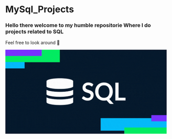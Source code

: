 # MySql_Projects
### Hello there welcome to my humble repositorie Where I do projects related to SQL
Feel free to look around 👀

<p align="center">
  <img src="./gif2.gif" >


